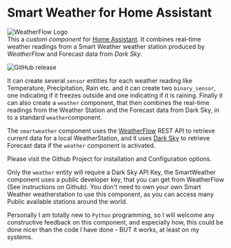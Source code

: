 # Smart Weather for Home Assistant
![WeatherFlow Logo](https://github.com/briis/hass-SmartWeather/blob/master/images/weatherflow.png)<br>
This a *custom component* for [Home Assistant](https://www.home-assistant.io/). It combines real-time weather readings from a Smart Weather weather station produced by *WeatherFlow* and Forecast data from *Dark Sky*.

![GitHub release](https://img.shields.io/github/release-pre/briis/smartweather.svg)

It can create several `sensor` entities for each weather reading like Temperature, Precipitation, Rain etc. and it can create two `binary_sensor`, one indicating if it freezes outside and one indicating if it is raining. Finally it can also create a `weather` component, that then combines the real-time readings from the Weather Station and the Forecast data from Dark Sky, in to a standard `weather`component. 

The `smartweather` component uses the [WeatherFlow](https://weatherflow.github.io/SmartWeather/api/swagger/) REST API to retrieve current data for a local WeatherStation, and it uses [Dark Sky](https://darksky.net/dev) to retrieve Forecast data if the `weather` component is activated.

Please visit the Github Project for installation and Configuration options.

Only the `weather` entity will require a Dark Sky API Key, the SmartWeather component uses a public developer key, that you can get from WeatherFlow (See instructions on Github). You don't need to own your own Smart Weather weatherstation to use this component, as you can access many Public available stations around the world.

Personally I am totally new to `Python` programming, so I will welcome any constructive feedback on this component, and especially how, this could be done nicer than the code I have done - BUT it works, at least on my systems.
